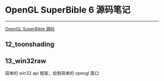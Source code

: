# OpenGL SuperBible 6 源码笔记

-------------------------------------------------------
[OpenGL SuperBible 源码](/OpenGLSuperBible6/README.md)

## 12_toonshading



## 13_win32raw

简单的 win32 api 框架，绘制简单的 opengl 窗口